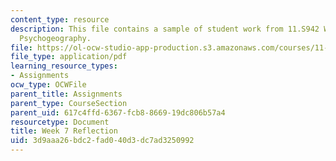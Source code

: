 ```yaml
---
content_type: resource
description: This file contains a sample of student work from 11.S942 Wanderings in
  Psychogeography.
file: https://ol-ocw-studio-app-production.s3.amazonaws.com/courses/11-s942-wanderings-in-psychogeography-exploring-landscapes-of-history-biography-memory-culture-nature-poetry-surreality-fantasy-and-madness-fall-2020/3d9aaa26bdc2fad040d3dc7ad3250992_MIT11_s942f20_shao7.pdf
file_type: application/pdf
learning_resource_types:
- Assignments
ocw_type: OCWFile
parent_title: Assignments
parent_type: CourseSection
parent_uid: 617c4ffd-6367-fcb8-8669-19dc806b57a4
resourcetype: Document
title: Week 7 Reflection
uid: 3d9aaa26-bdc2-fad0-40d3-dc7ad3250992
---
```

